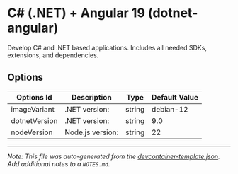 
# C# (.NET) + Angular 19 (dotnet-angular)

Develop C# and .NET based applications. Includes all needed SDKs, extensions, and dependencies.

## Options

| Options Id | Description | Type | Default Value |
|-----|-----|-----|-----|
| imageVariant | .NET version: | string | debian-12 |
| dotnetVersion | .NET version: | string | 9.0 |
| nodeVersion | Node.js version: | string | 22 |



---

_Note: This file was auto-generated from the [devcontainer-template.json](https://github.com/sebdanielsson/devcontainer-dotnet-angular/blob/main/src/dotnet-angular/devcontainer-template.json).  Add additional notes to a `NOTES.md`._
